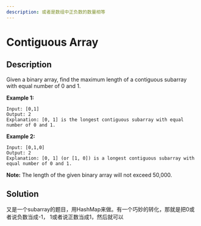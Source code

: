 ```yaml
---
description: 或者是数组中正负数的数量相等
---
```


# Contiguous Array

## Description

Given a binary array, find the maximum length of a contiguous subarray with equal number of 0 and 1.

**Example 1:**

```text
Input: [0,1]
Output: 2
Explanation: [0, 1] is the longest contiguous subarray with equal number of 0 and 1.
```

**Example 2:**

```text
Input: [0,1,0]
Output: 2
Explanation: [0, 1] (or [1, 0]) is a longest contiguous subarray with equal number of 0 and 1.
```

**Note:** The length of the given binary array will not exceed 50,000.

## Solution

又是一个subarray的题目，用HashMap来做。有一个巧妙的转化，那就是把0或者说负数当成-1， 1或者说正数当成1，然后就可以


